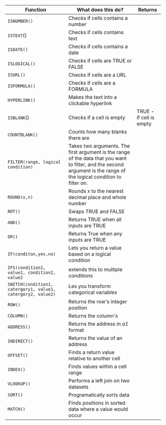 |  Function              |What does this do?               |     Returns                  |
|----------------|-------------------------------|------------|
|`ISNUMBER()`|Checks if cells contains a number |           
|`ISTEXT`()|Checks if cells contains text    |   
|`ISDATE()` |Checks if cells contains a date |
|`ISLOGICAL()`|Checks if cells are TRUE or FALSE|
|`ISURL()`|Checks if cells are a URL|
|`ISFORMULA()`|Checks if cells are a FORMULA|
|`HYPERLINK()`|Makes the text into a clickable hyperlink|
|`ISBLANK`()| Checks if a cell is empty| TRUE - if cell is empty|
|`COUNTBLANK()`| Counts how many blanks there are
|`FILTER(range, logical condition)`| Takes two arguments. The first argument is the range of the data that you want to filter, and the second argument is the range of the logical condition to filter on.| 
|`ROUND(x,n)`|Rounds x to the nearest decimal place and whole number|
|`NOT()`|Swaps TRUE and FALSE|
|`AND()`|Returns TRUE when all inputs are TRUE|
|`OR()`| Returns True when any inputs are TRUE|
|`IF(conditon,yes,no)`|Lets you return a value based on a logical condition|
|`IFS(condition1, value1, condition2, value2`| extends this to multiple conditions
|`SWITCH(condition1, catergory1, value1, catergory2, value2)`| Les you transform categorical variables|
|`ROW()`| Returns the row's integer position|
|`COLUMN()`|Returns the column's|
|`ADDRESS()`|Returns the address in *a1* format|
|`INDIRECT()`|Returns the value of an address|
|`OFFSET()`| Finds a return value relative to another cell|
|`INDEX()`|Finds values within a cell range|
|`VLOOKUP()`| Performs a left join on two datasets|
|`SORT()`| Programatically sorts data|
|`MATCH()`|Finds positions in sorted data where a value would occur|
